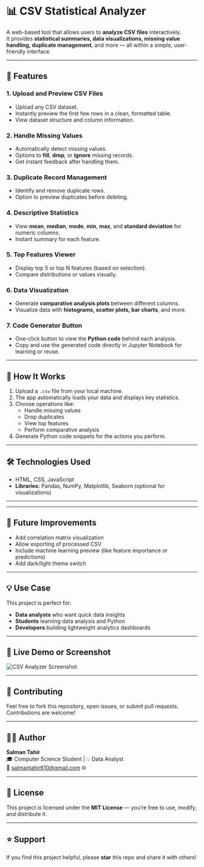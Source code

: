 # 📊 CSV Statistical Analyzer

A web-based tool that allows users to **analyze CSV files** interactively.  
It provides **statistical summaries, data visualizations, missing value handling, duplicate management**, and more — all within a simple, user-friendly interface.

---

## 🚀 Features

### 1. Upload and Preview CSV Files
- Upload any CSV dataset.
- Instantly preview the first few rows in a clean, formatted table.
- View dataset structure and column information.

### 2. Handle Missing Values
- Automatically detect missing values.
- Options to **fill**, **drop**, or **ignore** missing records.
- Get instant feedback after handling them.

### 3. Duplicate Record Management
- Identify and remove duplicate rows.
- Option to preview duplicates before deleting.

### 4. Descriptive Statistics
- View **mean**, **median**, **mode**, **min**, **max**, and **standard deviation** for numeric columns.
- Instant summary for each feature.

### 5. Top Features Viewer
- Display top 5 or top N features (based on selection).
- Compare distributions or values visually.

### 6. Data Visualization
- Generate **comparative analysis plots** between different columns.
- Visualize data with **histograms, scatter plots, bar charts**, and more.

### 7. Code Generator Button
- One-click button to view the **Python code** behind each analysis.
- Copy and use the generated code directly in Jupyter Notebook for learning or reuse.

---

## 🧠 How It Works

1. Upload a `.csv` file from your local machine.  
2. The app automatically loads your data and displays key statistics.  
3. Choose operations like:
   - Handle missing values
   - Drop duplicates
   - View top features
   - Perform comparative analysis  
4. Generate Python code snippets for the actions you perform.

---

## 🛠 Technologies Used

- HTML, CSS, JavaScript
- **Libraries:** Pandas, NumPy, Matplotlib, Seaborn (optional for visualizations)  

---


---

## 🧩 Future Improvements

- Add correlation matrix visualization  
- Allow exporting of processed CSV  
- Include machine learning preview (like feature importance or predictions)  
- Add dark/light theme switch  

---

## 💡 Use Case

This project is perfect for:
- **Data analysts** who want quick data insights  
- **Students** learning data analysis and Python  
- **Developers** building lightweight analytics dashboards  

---

## 📎 Live Demo or Screenshot

![CSV Analyzer Screenshot](your_screenshot_link_here)

---

## 🤝 Contributing

Feel free to fork this repository, open issues, or submit pull requests.  
Contributions are welcome!

---

## 🧑‍💻 Author

**Salman Tahir**  
🎓 Computer Science Student | 💡 Data Analyst  
📧 salmantahir610@gmail.com 
🌐 

---

## 📜 License

This project is licensed under the **MIT License** — you’re free to use, modify, and distribute it.

---

## ⭐ Support

If you find this project helpful, please **star** this repo and share it with others!

